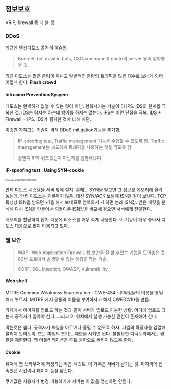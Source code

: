 ## 정보보호

VRIP, firewall 등 더 볼 것

### DDoS

최근엔 랜섬디도스 공격이 이슈임. 

> Bontnet, bot master, bots, C&C(command & control) server 용어 알아놓을 것. 

최근 디도스는 많은 분량이 아니고 일반적인 분량의 트래픽을 많은 대수로 보내게 되어 어렵게 한다. **Flash crowd** 

#### Intrusion Prevention Sysyem

디도스는 완벽하게 없앨 수 있는 것이 아님. 완화시키는 기술이 이 IPS. IDS의 한계를 극복한 것. IDS는 탐지는 하는데 방어를 하지는 않는다. IPS는 이런 단점을 극복. IDS + Firewall = IPS. IDS가 탐지한 것에 대해 차단. 

이것만 가지고는 기술이 약해 DDoS mitigation기능을 추가함. 

> IP-spoofing test, Traffic management 기능을 수행할 수 있도록 함. Traffic management는 과도하게 트래픽을 사용하는 것을 막도록 함. 
>
> 출발지 IP가 위조했는지 아닌지를 감별해낸다. 

#### IP-spoofing test : Using SYN-cookie

<img src="/Users/gilwoongkang/Library/Application Support/typora-user-images/image-20201201110601875.png" alt="image-20201201110601875" style="zoom:50%;" />

안티 디도스 시스템을 서버 앞에 설치. 본래는 SYN을 받으면 그 정보를 메모리에 올려놓는데, 안티 디도스는 기록하지 않음. 대신 SYN/ACK 보낼때 ISN을 같이 보낸다. TCP 특성상 ISN을 받으면 +1을 해서 보내므로 받아와서 -1 하면 본래 ISN값. 받은 패킷을 분석해 다시 ISN을 만들어서 되돌아온 ISN값을 비교해 같으면 서버에게 전달한다. 

메모리를 할당하지 않기 때문에 리소스를 매우 적게 사용한다. 이 기능이 매우 좋아서 디도스 대응으로 많이 이용되고 있다. 

### 웹 보안

>  WAF : Web Application Firewall, 웹 보안을 잘 할 수있는 기능을 모아놓은 것. 80번 포트에서 발생할 수 있는 해킹을 막는 기술. 
>
> CSRF, SQL Injection, OWASP, Vulnerability

#### Web shell

MITRE Common Weakness Enumeration - CWE-434 : 취약점들의 이름을 통일해서 부르자. MITRE 에서 공통의 이름을 부여하자고 해서 CWE(CVE)를 만듬. 

카페에서 이미지를 업로드 하는 것과 같이 서버가 업로드 가능한 상황. 어디에 업로드 되는지 공격자가 알아야 한다. 그리고 이 위치에서 실행 가능한 권한이 존재해야 한다. 

막는것은 쉽다. 공격자가 파일을 아무거나 올릴 수 없도록 하자. 파일의 확장자를 검열해 올리지 못하도록, 또는 파일의 크기도 제한을 시키면 된다. 불필요한 디렉토리에서는 권한을 제한한다. 웹 어플리케이션은 루트 권한으로 돌리지 않도록 한다. 

#### Cookie

유저에 웹 브라우저에 저장되는 작은 텍스트. 이 기록은 서버가 남기는 것. 마지막에 접속했던 시간이나 페이지 등을 남긴다. 

쿠키값은 사용자가 변경 가능하기에 서버는 이 값을 맹신하면 안된다.